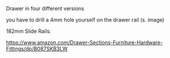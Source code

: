 Drawer in four different versions


you have to drill a 4mm hole yourself on the drawer rail (s. image)

182mm Slide Rails:

https://www.amazon.com/Drawer-Sections-Furniture-Hardware-Fittings/dp/B087SKB3LW
